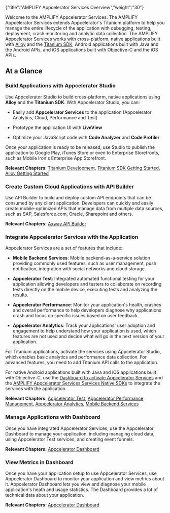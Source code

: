 {"title":"AMPLIFY Appcelerator Services Overview","weight":"30"} 

Welcome to the AMPLIFY Appcelerator Services. The AMPLIFY Appcelerator Services extends Appcelerator's Titanium platform to help you manage the entire lifecycle of the application with debugging, testing, deployment, crash monitoring and analytic data collection. The AMPLIFY Appcelerator Services works with cross-platform, native applications built with [Alloy](/docs/appc/Alloy_Framework/) and the [Titanium SDK](/docs/appc/Titanium_SDK/), Android applications built with Java and the Android APIs, and iOS applications built with Objective-C and the iOS APIs.

## At a Glance

### Build Applications with Appcelerator Studio

Use Appcelerator Studio to build cross-platform, native applications using **Alloy** and the **Titanium SDK**. With Appcelerator Studio, you can:

*   Easily add **Appcelerator Services** to the application (Appcelerator Analytics, Cloud, Performance and Test)
    
*   Prototype the application UI with **LiveView**
    
*   Optimize your JavaScript code with **Code Analyzer** and **Code Profiler**
    

Once your application is ready to be released, use Studio to publish the application to Google Play, iTunes Store or even to Enterprise Storefronts, such as Mobile Iron's Enterprise App Storefront.

**Relevant Chapters**: [Titanium Development](/docs/appc/Axway_Appcelerator_Studio/Axway_Appcelerator_Studio_Guide/Titanium_Development/), [Titanium SDK Getting Started](/docs/appc/Titanium_SDK/Titanium_SDK_Getting_Started/), [Alloy Getting Started](/docs/appc/Alloy_Framework/Alloy_Getting_Started/)

### Create Custom Cloud Applications with API Builder

Use API Builder to build and deploy custom API endpoints that can be consumed by any client application. Developers can quickly and easily create mobile-optimized APIs that manage data from multiple data sources, such as SAP, Salesforce.com, Oracle, Sharepoint and others.

**Relevant Chapters:** [Axway API Builder](/docs/appc/Axway_API_Builder/)

### Integrate Appcelerator Services with the Application

Appcelerator Services are a set of features that include:

*   **Mobile Backend Services**: Mobile backend-as-a-service solution providing commonly used features, such as user management, push notification, integration with social networks and cloud storage.
    
*   **Appcelerator Test**: Integrated automated functional testing for your application allowing developers and testers to collaborate on recording tests directly on the mobile device, executing tests and analyzing the results.
    
*   **Appcelerator Performance**: Monitor your application's health, crashes and overall performance to help developers diagnose why applications crash and focus on specific issues based on user feedback.
    
*   **Appcelerator Analytics**: Track your applications' user adoption and engagement to help understand how your application is used, which features are not used and decide what will go in the next version of your application.
    

For Titanium applications, activate the services using Appcelerator Studio, which enables basic analytics and performance data collection. For advanced features, you need to add Titanium API calls to the application.

For native Android applications built with Java and iOS applications built with Objective-C, use the [Dashboard to activate Appcelerator Services](/docs/appc/Appcelerator_Dashboard/Appcelerator_Dashboard_Guide/Managing_Applications/Managing_Client_Applications/Managing_Non-Titanium_Client_Applications_in_Dashboard/) and the [AMPLIFY Appcelerator Services Services Native SDKs](/docs/appc/AMPLIFY_Appcelerator_Services/AMPLIFY_Appcelerator_Platform_Services_How-tos/AMPLIFY_Appcelerator_Services_Native_SDKs/) to integrate the services with the application.

**Relevant Chapters**: [Appcelerator Test](/docs/appc/AMPLIFY_Appcelerator_Services/AMPLIFY_Appcelerator_Services_Guide/Appcelerator_Test/), [Appcelerator Performance Management](/docs/appc/AMPLIFY_Appcelerator_Services/AMPLIFY_Appcelerator_Platform_Services_How-tos/Appcelerator_Performance_Management/), [Appcelerator Analytics](/docs/appc/AMPLIFY_Appcelerator_Services/AMPLIFY_Appcelerator_Services_Guide/Appcelerator_Analytics/), [Mobile Backend Services](/docs/appc/Mobile_Backend_Services/)

### Manage Applications with Dashboard

Once you have integrated Appcelerator Services, use the Appcelerator Dashboard to manage your application, including managing cloud data, using Appcelerator Test services, and creating event funnels.

**Relevant Chapters:** [Appcelerator Dashboard](/docs/appc/Appcelerator_Dashboard/)

### View Metrics in Dashboard

Once you have your application setup to use Appcelerator Services, use Appcelerator Dashboard to monitor your application and view metrics about it. Appcelerator Dashboard lets you view and diagnose your mobile application's heath and usage statistics. The Dashboard provides a lot of technical data about your application.

**Relevant Chapters:** [Appcelerator Dashboard](/docs/appc/Appcelerator_Dashboard/)